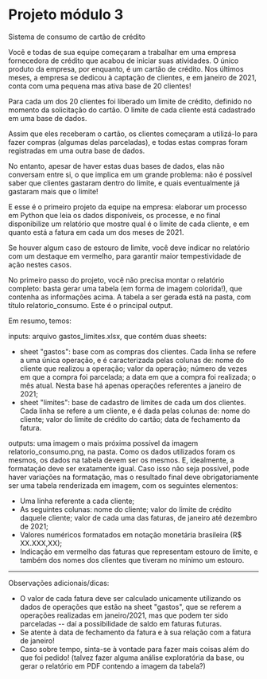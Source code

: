 # Projeto módulo 3

Sistema de consumo de cartão de crédito

Você e todas de sua equipe começaram a trabalhar em uma empresa fornecedora de crédito que acabou de iniciar suas atividades. O único produto da empresa, por enquanto, é um cartão de crédito. Nos últimos meses, a empresa se dedicou à captação de clientes, e em janeiro de 2021, conta com uma pequena mas ativa base de 20 clientes!

Para cada um dos 20 clientes foi liberado um limite de crédito, definido no momento da solicitação do cartão. O limite de cada cliente está cadastrado em uma base de dados.

Assim que eles receberam o cartão, os clientes começaram a utilizá-lo para fazer compras (algumas delas parceladas), e todas estas compras foram registradas em uma outra base de dados.

No entanto, apesar de haver estas duas bases de dados, elas não conversam entre si, o que implica em um grande problema: não é possível saber que clientes gastaram dentro do limite, e quais eventualmente já gastaram mais que o limite!

E esse é o primeiro projeto da equipe na empresa: elaborar um processo em Python que leia os dados disponíveis, os processe, e no final disponibilize um relatório que mostre qual é o limite de cada cliente, e em quanto está a fatura em cada um dos meses de 2021. 

Se houver algum caso de estouro de limite, você deve indicar no relatório com um destaque em vermelho, para garantir maior tempestividade de ação nestes casos.

No primeiro passo do projeto, você não precisa montar o relatório completo: basta gerar uma tabela (em forma de imagem colorida!), que contenha as informações acima. A tabela a ser gerada está na pasta, com título relatorio_consumo. Este é o principal output.

Em resumo, temos:

inputs: arquivo gastos_limites.xlsx, que contém duas sheets:
- sheet "gastos": base com as compras dos clientes. Cada linha se refere a uma única operação, e é caracterizada pelas colunas de: nome do cliente que realizou a operação; valor da operação; número de vezes em que a compra foi parcelada; a data em que a compra foi realizada; o mês atual. Nesta base há apenas operações referentes a janeiro de 2021;
- sheet "limites": base de cadastro de limites de cada um dos clientes. Cada linha se refere a um cliente, e é dada pelas colunas de: nome do cliente; valor do limite de crédito do cartão; data de fechamento da fatura.

outputs: uma imagem o mais próxima possível da imagem relatorio_consumo.png, na pasta. Como os dados utilizados foram os mesmos, os dados na tabela devem ser os mesmos. E, idealmente, a formatação deve ser exatamente igual. Caso isso não seja possível, pode haver variações na formatação, mas o resultado final deve obrigatoriamente ser uma tabela renderizada em imagem, com os seguintes elementos:
- Uma linha referente a cada cliente;
- As seguintes colunas: nome do cliente; valor do limite de crédito daquele cliente; valor de cada uma das faturas, de janeiro até dezembro de 2021;
- Valores numéricos formatados em notação monetária brasileira (R$ XX.XXX,XX);
- Indicação em vermelho das faturas que representam estouro de limite, e também dos nomes dos clientes que tiveram no mínimo um estouro.

___________

Observações adicionais/dicas:

- O valor de cada fatura deve ser calculado unicamente utilizando os dados de operações que estão na sheet "gastos", que se referem a operações realizadas em janeiro/2021, mas que podem ter sido parceladas -- daí a possibilidade de saldo em faturas futuras.
- Se atente à data de fechamento da fatura e à sua relação com a fatura de janeiro!
- Caso sobre tempo, sinta-se à vontade para fazer mais coisas além do que foi pedido! (talvez fazer alguma análise exploratória da base, ou gerar o relatório em PDF contendo a imagem da tabela?)